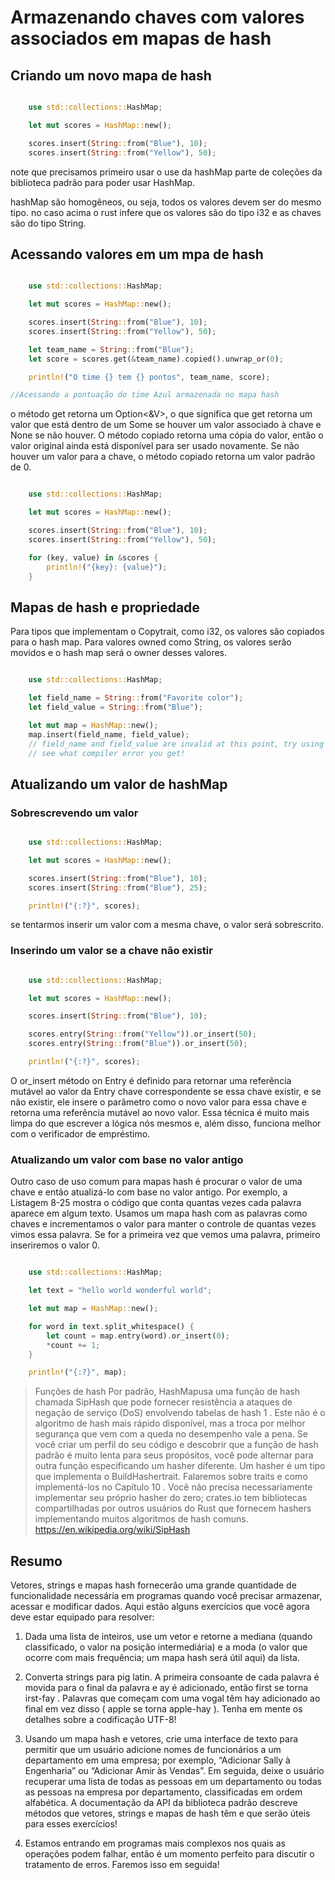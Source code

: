 # Armazenando chaves com valores associados em mapas de hash

## Criando um novo mapa de hash

``` rust

	use std::collections::HashMap;

	let mut scores = HashMap::new();

	scores.insert(String::from("Blue"), 10);
	scores.insert(String::from("Yellow"), 50);

```

note que precisamos primeiro usar o use da hashMap parte de coleções da biblioteca padrão para poder usar HashMap.

hashMap são homogêneos, ou seja, todos os valores devem ser do mesmo tipo. no caso acima o rust infere que os valores são do tipo i32 e as chaves são do tipo String.

## Acessando valores em um mpa de hash

``` rust

	use std::collections::HashMap;

	let mut scores = HashMap::new();

	scores.insert(String::from("Blue"), 10);
	scores.insert(String::from("Yellow"), 50);

	let team_name = String::from("Blue");
	let score = scores.get(&team_name).copied().unwrap_or(0);

	println!("O time {} tem {} pontos", team_name, score);

//Acessando a pontuação do time Azul armazenada no mapa hash
```

o método get retorna um Option<&V>, o que significa que get retorna um valor que está dentro de um Some se houver um valor associado à chave e None se não houver. O método copiado retorna uma cópia do valor, então o valor original ainda está disponível para ser usado novamente. Se não houver um valor para a chave, o método copiado retorna um valor padrão de 0.

``` rust

    use std::collections::HashMap;

    let mut scores = HashMap::new();

    scores.insert(String::from("Blue"), 10);
    scores.insert(String::from("Yellow"), 50);

    for (key, value) in &scores {
        println!("{key}: {value}");
    }

```


## Mapas de hash e propriedade

Para tipos que implementam o Copytrait, como i32, os valores são copiados para o hash map. Para valores owned como String, os valores serão movidos e o hash map será o owner desses valores.



``` rust

    use std::collections::HashMap;

    let field_name = String::from("Favorite color");
    let field_value = String::from("Blue");

    let mut map = HashMap::new();
    map.insert(field_name, field_value);
    // field_name and field_value are invalid at this point, try using them and
    // see what compiler error you get!

```

## Atualizando um valor de hashMap

### Sobrescrevendo um valor



``` rust

	use std::collections::HashMap;

	let mut scores = HashMap::new();

	scores.insert(String::from("Blue"), 10);
	scores.insert(String::from("Blue"), 25);

	println!("{:?}", scores);

```

se tentarmos inserir um valor com a mesma chave, o valor será sobrescrito.

### Inserindo um valor se a chave não existir

``` rust

	use std::collections::HashMap;

	let mut scores = HashMap::new();

	scores.insert(String::from("Blue"), 10);

	scores.entry(String::from("Yellow")).or_insert(50);
	scores.entry(String::from("Blue")).or_insert(50);

	println!("{:?}", scores);

```
O or_insert método on Entry é definido para retornar uma referência mutável ao valor da Entry chave correspondente se essa chave existir, e se não existir, ele insere o parâmetro como o novo valor para essa chave e retorna uma referência mutável ao novo valor. Essa técnica é muito mais limpa do que escrever a lógica nós mesmos e, além disso, funciona melhor com o verificador de empréstimo.


### Atualizando um valor com base no valor antigo

Outro caso de uso comum para mapas hash é procurar o valor de uma chave e então atualizá-lo com base no valor antigo. Por exemplo, a Listagem 8-25 mostra o código que conta quantas vezes cada palavra aparece em algum texto. Usamos um mapa hash com as palavras como chaves e incrementamos o valor para manter o controle de quantas vezes vimos essa palavra. Se for a primeira vez que vemos uma palavra, primeiro inseriremos o valor 0.

``` rust

	use std::collections::HashMap;

	let text = "hello world wonderful world";

	let mut map = HashMap::new();

	for word in text.split_whitespace() {
		let count = map.entry(word).or_insert(0);
		*count += 1;
	}

	println!("{:?}", map);

```

>Funções de hash
Por padrão, HashMapusa uma função de hash chamada SipHash que pode fornecer resistência a ataques de negação de serviço (DoS) envolvendo tabelas de hash 1 . Este não é o algoritmo de hash mais rápido disponível, mas a troca por melhor segurança que vem com a queda no desempenho vale a pena. Se você criar um perfil do seu código e descobrir que a função de hash padrão é muito lenta para seus propósitos, você pode alternar para outra função especificando um hasher diferente. Um hasher é um tipo que implementa o BuildHashertrait. Falaremos sobre traits e como implementá-los no Capítulo 10 . Você não precisa necessariamente implementar seu próprio hasher do zero; crates.io tem bibliotecas compartilhadas por outros usuários do Rust que fornecem hashers implementando muitos algoritmos de hash comuns. https://en.wikipedia.org/wiki/SipHash



## Resumo

Vetores, strings e mapas hash fornecerão uma grande quantidade de funcionalidade necessária em programas quando você precisar armazenar, acessar e modificar dados. Aqui estão alguns exercícios que você agora deve estar equipado para resolver:

1. Dada uma lista de inteiros, use um vetor e retorne a mediana (quando classificado, o valor na posição intermediária) e a moda (o valor que ocorre com mais frequência; um mapa hash será útil aqui) da lista.

2. Converta strings para pig latin. A primeira consoante de cada palavra é movida para o final da palavra e ay é adicionado, então first se torna irst-fay . Palavras que começam com uma vogal têm hay adicionado ao final em vez disso ( apple se torna apple-hay ). Tenha em mente os detalhes sobre a codificação UTF-8!

3. Usando um mapa hash e vetores, crie uma interface de texto para permitir que um usuário adicione nomes de funcionários a um departamento em uma empresa; por exemplo, “Adicionar Sally à Engenharia” ou “Adicionar Amir às Vendas”. Em seguida, deixe o usuário recuperar uma lista de todas as pessoas em um departamento ou todas as pessoas na empresa por departamento, classificadas em ordem alfabética.
A documentação da API da biblioteca padrão descreve métodos que vetores, strings e mapas de hash têm e que serão úteis para esses exercícios!

4. Estamos entrando em programas mais complexos nos quais as operações podem falhar, então é um momento perfeito para discutir o tratamento de erros. Faremos isso em seguida!
